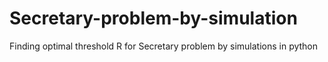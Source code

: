 # Secretary-problem-by-simulation
Finding optimal threshold R for Secretary problem by simulations in python
